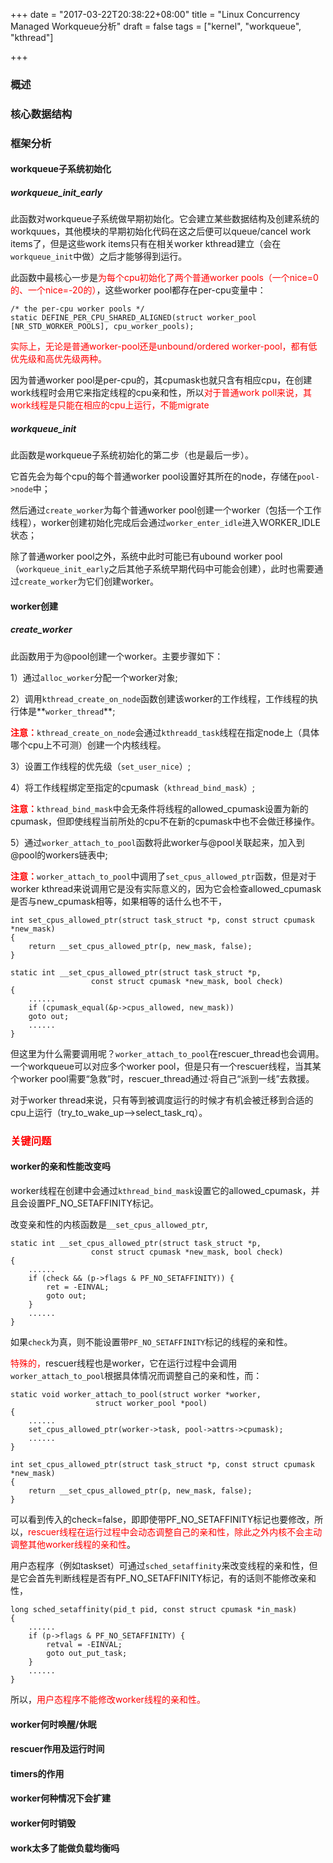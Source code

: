 +++
date = "2017-03-22T20:38:22+08:00"
title = "Linux Concurrency Managed Workqueue分析"
draft = false
tags = ["kernel", "workqueue", "kthread"]

+++

### 概述

### 核心数据结构

### 框架分析

#### workqueue子系统初始化

##### workqueue_init_early

此函数对workqueue子系统做早期初始化。它会建立某些数据结构及创建系统的workquues，其他模块的早期初始化代码在这之后便可以queue/cancel work items了，但是这些work items只有在相关worker kthread建立（会在`workqueue_init`中做）之后才能够得到运行。

此函数中最核心一步是<font color=red>为每个cpu初始化了两个普通worker pools（一个nice=0的、一个nice=-20的）</font>，这些worker pool都存在per-cpu变量中：
```
/* the per-cpu worker pools */
static DEFINE_PER_CPU_SHARED_ALIGNED(struct worker_pool [NR_STD_WORKER_POOLS], cpu_worker_pools);
```

<font color=red>实际上，无论是普通worker-pool还是unbound/ordered worker-pool，都有低优先级和高优先级两种。</font>

因为普通worker pool是per-cpu的，其cpumask也就只含有相应cpu，在创建work线程时会用它来指定线程的cpu亲和性，所以<font color=red>对于普通work poll来说，其work线程是只能在相应的cpu上运行，不能migrate</font>

##### workqueue_init

此函数是workqueue子系统初始化的第二步（也是最后一步）。

它首先会为每个cpu的每个普通worker pool设置好其所在的node，存储在`pool->node`中；

然后通过`create_worker`为每个普通worker pool创建一个worker（包括一个工作线程），worker创建初始化完成后会通过`worker_enter_idle`进入WORKER_IDLE状态；

除了普通worker pool之外，系统中此时可能已有ubound worker pool（`workqueue_init_early`之后其他子系统早期代码中可能会创建），此时也需要通过`create_worker`为它们创建worker。

#### worker创建

##### create_worker

此函数用于为@pool创建一个worker。主要步骤如下：

1）通过`alloc_worker`分配一个worker对象;

2）调用`kthread_create_on_node`函数创建该worker的工作线程，工作线程的执行体是**`worker_thread`**;

<font color=red>**注意：**</font>`kthread_create_on_node`会通过`kthreadd_task`线程在指定node上（具体哪个cpu上不可测）创建一个内核线程。

3）设置工作线程的优先级（`set_user_nice`）;

4）将工作线程绑定至指定的cpumask（`kthread_bind_mask`）;

<font color=red>**注意：**</font>`kthread_bind_mask`中会无条件将线程的allowed_cpumask设置为新的cpumask，但即使线程当前所处的cpu不在新的cpumask中也不会做迁移操作。

5）通过`worker_attach_to_pool`函数将此worker与@pool关联起来，加入到@pool的workers链表中;

<font color=red>**注意：**</font>`worker_attach_to_pool`中调用了`set_cpus_allowed_ptr`函数，但是对于worker kthread来说调用它是没有实际意义的，因为它会检查allowed_cpumask是否与new_cpumask相等，如果相等的话什么也不干，
```
int set_cpus_allowed_ptr(struct task_struct *p, const struct cpumask *new_mask)
{
	return __set_cpus_allowed_ptr(p, new_mask, false);
}

static int __set_cpus_allowed_ptr(struct task_struct *p,
				  const struct cpumask *new_mask, bool check)
{
	......
	if (cpumask_equal(&p->cpus_allowed, new_mask))
	goto out;
	......
}
```
但这里为什么需要调用呢？`worker_attach_to_pool`在rescuer_thread也会调用。一个workqueue可以对应多个worker pool，但是只有一个rescuer线程，当其某个worker pool需要“急救”时，rescuer_thread通过·将自己“派到一线”去救援。

对于worker thread来说，只有等到被调度运行的时候才有机会被迁移到合适的cpu上运行（try_to_wake_up-->select_task_rq）。





### <font color=red>关键问题</font>

#### worker的亲和性能改变吗

worker线程在创建中会通过`kthread_bind_mask`设置它的allowed_cpumask，并且会设置PF_NO_SETAFFINITY标记。

改变亲和性的内核函数是`__set_cpus_allowed_ptr`,
```
static int __set_cpus_allowed_ptr(struct task_struct *p,
				  const struct cpumask *new_mask, bool check)
{
	......
	if (check && (p->flags & PF_NO_SETAFFINITY)) {
		ret = -EINVAL;
		goto out;
	}
	......
}
```
如果`check`为真，则不能设置带`PF_NO_SETAFFINITY`标记的线程的亲和性。

<font color=red>特殊的，</font>rescuer线程也是worker，它在运行过程中会调用`worker_attach_to_pool`根据具体情况而调整自己的亲和性，而：
```
static void worker_attach_to_pool(struct worker *worker,
				   struct worker_pool *pool)
{
	......
	set_cpus_allowed_ptr(worker->task, pool->attrs->cpumask);
	......
}

int set_cpus_allowed_ptr(struct task_struct *p, const struct cpumask *new_mask)
{
	return __set_cpus_allowed_ptr(p, new_mask, false);
}
```
可以看到传入的check=false，即即使带PF_NO_SETAFFINITY标记也要修改，所以，<font color=red>rescuer线程在运行过程中会动态调整自己的亲和性，除此之外内核不会主动调整其他worker线程的亲和性</font>。

用户态程序（例如taskset）可通过`sched_setaffinity`来改变线程的亲和性，但是它会首先判断线程是否有PF_NO_SETAFFINITY标记，有的话则不能修改亲和性，
```
long sched_setaffinity(pid_t pid, const struct cpumask *in_mask)
{
	......
	if (p->flags & PF_NO_SETAFFINITY) {
		retval = -EINVAL;
		goto out_put_task;
	}
	......
}
```
所以，<font color=red>用户态程序不能修改worker线程的亲和性。</font>


#### worker何时唤醒/休眠

#### rescuer作用及运行时间

#### timers的作用

#### worker何种情况下会扩建

#### worker何时销毁

#### work太多了能做负载均衡吗